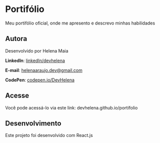 # Portifólio
Meu portifólio oficial, onde me apresento e descrevo minhas habilidades

## Autora
Desenvolvido por Helena Maia

**LinkedIn**: [linkedIn/devhelena](https://www.linkedin.com/in/devhelena/)

**E-mail**: helenaaraujo.dev@gmail.com

**CodePen**: [codepen.io/DevHelena](https://codepen.io/DevHelena)

## Acesse
Você pode acessá-lo via este link: devhelena.github.io/portifolio

## Desenvolvimento
Este projeto foi desenvolvido com React.js
